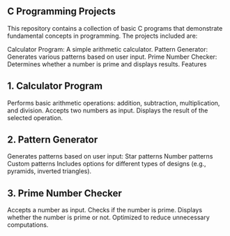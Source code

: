## C Programming Projects
This repository contains a collection of basic C programs that demonstrate fundamental concepts in programming. The projects included are:

Calculator Program: A simple arithmetic calculator.
Pattern Generator: Generates various patterns based on user input.
Prime Number Checker: Determines whether a number is prime and displays results.
Features
## 1. Calculator Program
Performs basic arithmetic operations: addition, subtraction, multiplication, and division.
Accepts two numbers as input.
Displays the result of the selected operation.
## 2. Pattern Generator
Generates patterns based on user input:
Star patterns
Number patterns
Custom patterns
Includes options for different types of designs (e.g., pyramids, inverted triangles).
## 3. Prime Number Checker
Accepts a number as input.
Checks if the number is prime.
Displays whether the number is prime or not.
Optimized to reduce unnecessary computations.
